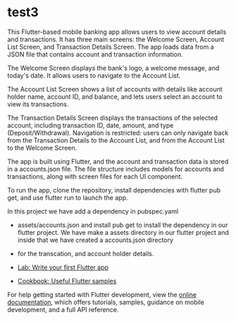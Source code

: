 # test3

This Flutter-based mobile banking app allows users to view account details and transactions. 
It has three main screens: the Welcome Screen, Account List Screen, and Transaction Details Screen.
The app loads data from a JSON file that contains account and transaction information.

The Welcome Screen displays the bank's logo, a welcome message, and today's date. 
It allows users to navigate to the Account List. 

The Account List Screen shows a list of accounts with details like account holder name, account ID,
and balance, and lets users select an account to view its transactions.

The Transaction Details Screen displays the transactions of the selected account, including 
transaction ID, date, amount, and type (Deposit/Withdrawal). Navigation is restricted: users can 
only navigate back from the Transaction Details to the Account List, and from the Account List to 
the Welcome Screen.

The app is built using Flutter, and the account and transaction data is stored in a accounts.json 
file. The file structure includes models for accounts and transactions, along with screen files for
each UI component.

To run the app, clone the repository, install dependencies with flutter pub get, and use flutter run
to launch the app.

In this project we have add a  dependency in pubspec.yaml
- assets/accounts.json and install pub get to install the dependency in our flutter project.
We have make a assets directory in our flutter project and inside that we have created a accounts.json directory 
- for the transcation, and account holder details.



- [Lab: Write your first Flutter app](https://docs.flutter.dev/get-started/codelab)
- [Cookbook: Useful Flutter samples](https://docs.flutter.dev/cookbook)

For help getting started with Flutter development, view the
[online documentation](https://docs.flutter.dev/), which offers tutorials,
samples, guidance on mobile development, and a full API reference.
